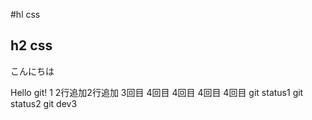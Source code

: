 #hl css
## h2 css

こんにちは

Hello git!
1
2行追加2行追加
3回目
4回目
4回目
4回目
4回目
git status1
git status2
git dev3

